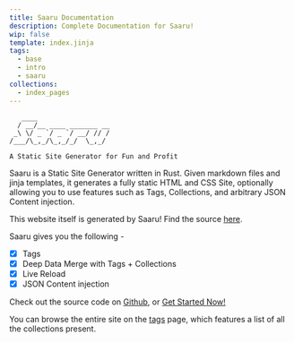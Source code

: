 ```yaml
---
title: Saaru Documentation
description: Complete Documentation for Saaru!
wip: false
template: index.jinja
tags:
  - base
  - intro
  - saaru
collections:
  - index_pages
---
```


```
   ____
  / __/__ ____ _______ __
 _\ \/ _ `/ _ `/ __/ // /
/___/\_,_/\_,_/_/  \_,_/

A Static Site Generator for Fun and Profit
```

Saaru is a Static Site Generator written in Rust. Given markdown files and jinja templates, it generates a fully static HTML and CSS Site, optionally allowing you to use features such as Tags, Collections, and arbitrary JSON Content injection.

This website itself is generated by Saaru! Find the source [here](https://github.com/anirudhRowjee/saaru/tree/main/docs).

Saaru gives you the following -

- [x] Tags
- [x] Deep Data Merge with Tags + Collections
- [x] Live Reload
- [x] JSON Content injection

Check out the source code on [Github](https://github.com/anirudhRowjee/saaru), or [Get Started Now!](/gettingstarted.html)

You can browse the entire site on the [tags](/tags.html) page, which features a list of all the collections present.
